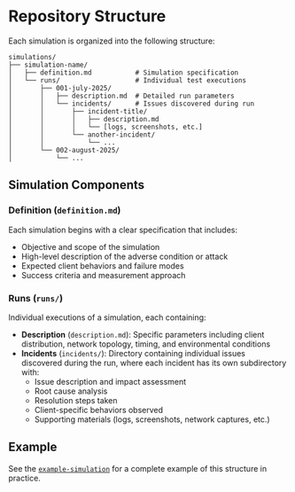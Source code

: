 # Repository Structure

Each simulation is organized into the following structure:

```
simulations/
├── simulation-name/
│   ├── definition.md           # Simulation specification
│   └── runs/                   # Individual test executions
│       ├── 001-july-2025/
│       │   ├── description.md  # Detailed run parameters
│       │   └── incidents/      # Issues discovered during run
│       │       ├── incident-title/
│       │       │   ├── description.md
│       │       │   └── [logs, screenshots, etc.]
│       │       └── another-incident/
│       │           └── ...
│       └── 002-august-2025/
│           └── ...
```

## Simulation Components

### Definition (`definition.md`)
Each simulation begins with a clear specification that includes:
- Objective and scope of the simulation
- High-level description of the adverse condition or attack
- Expected client behaviors and failure modes
- Success criteria and measurement approach

### Runs (`runs/`)
Individual executions of a simulation, each containing:
- **Description** (`description.md`): Specific parameters including client distribution, network topology, timing, and environmental conditions
- **Incidents** (`incidents/`): Directory containing individual issues discovered during the run, where each incident has its own subdirectory with:
  - Issue description and impact assessment
  - Root cause analysis
  - Resolution steps taken
  - Client-specific behaviors observed
  - Supporting materials (logs, screenshots, network captures, etc.)

## Example

See the [`example-simulation`](../simulations/example-simulation/) for a complete example of this structure in practice.
